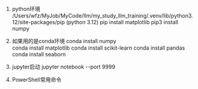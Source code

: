 1. python环境
   /Users/wfz/MyJob/MyCode/llm/my_study_llm_training/.venv/lib/python3.12/site-packages/pip (python 3.12)
    pip install matplotlib 
    pip3 install numpy

2. 如果用的是conda环境
   conda install numpy  
   conda install matplotlib 
   conda install scikit-learn
   conda install pandas 
   conda install seaborn

3. jupyter启动
    jupyter notebook --port 9999

4.  PowerShell常用命令
